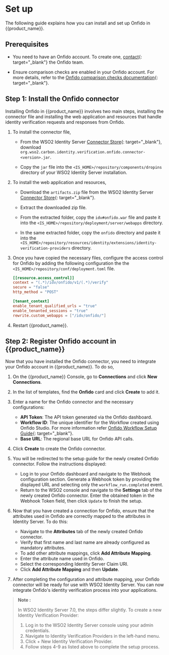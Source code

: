 # Set up

The following guide explains how you can install and set up Onfido in {{product_name}}.

## Prerequisites

- You need to have an Onfido account. To create one, [contact](https://onfido.com/signup/){: target="_blank"} the Onfido team.

- Ensure comparison checks are enabled in your Onfido account. For more details, refer to the [Onfido comparison checks documentation](https://documentation.onfido.com/api/latest/#data_comparison){: target="_blank"}.

## Step 1: Install the Onfido connector

Installing Onfido in {{product_name}} involves two main steps, installing the connector file and installing the web application and resources that handle identity verification requests and responses from Onfido.

1. To install the connector file,

    - From the WSO2 Identity Server [Connector Store](https://store.wso2.com/connector/identity-verification-onfido){: target="_blank"}, download `org.wso2.carbon.identity.verification.onfido.connector-<version>.jar`.

    - Copy the `jar` file into the `<IS_HOME>/repository/components/dropins` directory of your WSO2 Identity Server installation.

2. To install the web application and resources,

    - Download the `artifacts.zip` file from the WSO2 Identity Server [Connector Store](https://store.wso2.com/connector/identity-verification-onfido){: target="_blank"}.

    - Extract the downloaded zip file.

    - From the extracted folder, copy the `idv#onfido.war` file and paste it into the `<IS_HOME>/repository/deployment/server/webapps` directory.

    - In the same extracted folder, copy the `onfido` directory and paste it into the `<IS_HOME>/repository/resources/identity/extensions/identity-verification-providers` directory.

3. Once you have copied the necessary files, configure the access control for Onfido by adding the following configuration the the `<IS_HOME>/repository/conf/deployment.toml` file.

    ```toml
    [[resource.access_control]]
    context = "(.*)/idv/onfido/v1/(.*)/verify"
    secure = "false"
    http_method = "POST"

    [tenant_context]
    enable_tenant_qualified_urls = "true"
    enable_tenanted_sessions = "true"
    rewrite.custom_webapps = ["/idv/onfido/"]
    ```

4. Restart {{product_name}}.

## Step 2: Register Onfido account in {{product_name}}

Now that you have installed the Onfido connector, you need to integrate your Onfido account in {{product_name}}. To do so,

1. On the {{product_name}} Console, go to **Connections** and click **New Connections**.

2. In the list of templates, find the **Onfido** card and click **Create** to add it.

3. Enter a name for the Onfido connector and the necessary configurations:

     - **API Token**: The API token generated via the Onfido dashboard.
     - **Workflow ID**: The unique identifier for the Workflow created using Onfido Studio. For more information refer   [Onfido Workflow Setup Guide](onfido-setup-guide.md){: target="_blank"}.
     - **Base URL**: The regional base URL for Onfido API calls.
  
4. Click **Create** to create the Onfido connector.

5. You will be redirected to the setup guide for the newly created Onfido connector. Follow the instructions displayed:
   - Log in to your Onfido dashboard and navigate to the Webhook configuration section. Generate a Webhook token by 
   providing the displayed URL and selecting only the `workflow_run.completed` event.
   - Return to the WSO2 console and navigate to the **Settings** tab of the newly created Onfido connector. 
   Enter the obtained token in the Webhook Token field, then click `Update` to finish the setup.
6. Now that you have created a connection for Onfido, ensure that the attributes used in Onfido are correctly mapped to 
the attributes in Identity Server. To do this:
   - Navigate to the **Attributes** tab of the newly created Onfido connector.
   - Verify that first name and last name are already configured as mandatory attributes. 
   - To add other attribute mappings, click **Add Attribute Mapping**. 
   - Enter the attribute name used in Onfido. 
   - Select the corresponding Identity Server Claim URI. 
   - Click **Add Attribute Mapping** and then **Update**.
1. After completing the configuration and attribute mapping, your Onfido connector will be ready for use with WSO2 
Identity Server. You can now integrate Onfido's identity verification process into your applications.

> **Note :**
> 
> In WSO2 Identity Server 7.0, the steps differ slightly. To create a new Identity Verification Provider:
> 1. Log in to the WSO2 Identity Server console using your admin credentials.
> 2. Navigate to Identity Verification Providers in the left-hand menu.
> 3. Click + New Identity Verification Provider.
> 4. Follow steps 4-9 as listed above to complete the setup process.
